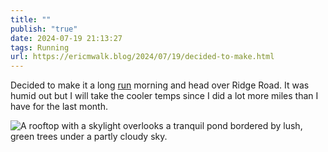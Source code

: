 ```yaml
---
title: ""
publish: "true"
date: 2024-07-19 21:13:27
tags: Running
url: https://ericmwalk.blog/2024/07/19/decided-to-make.html
---
```


Decided to make it a long [run](https://www.strava.com/activities/11927522515) morning and head over Ridge Road. It was humid out but I will take the cooler temps since I did a lot more miles than I have for the last month.

![A rooftop with a skylight overlooks a tranquil pond bordered by lush, green trees under a partly cloudy sky.](https://ericmwalk.blog/uploads/2024/img-0903.jpeg)